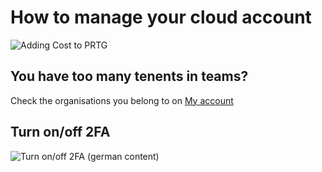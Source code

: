 # How to manage your cloud account

![Adding Cost to PRTG](https://kb.paessler.com/en/topic/88625-how-do-i-obtain-credentials-and-create-custom-roles-for-the-microsoft-azure-sensors)

## You have too many tenents in teams?

Check the organisations you belong to on [My account](https://myaccount.microsoft.com/organizations)

## Turn on/off 2FA

![Turn on/off 2FA (german content)](https://www.mxp.de/mfa-2fa-bei-microsoft-365-deaktivieren/)
